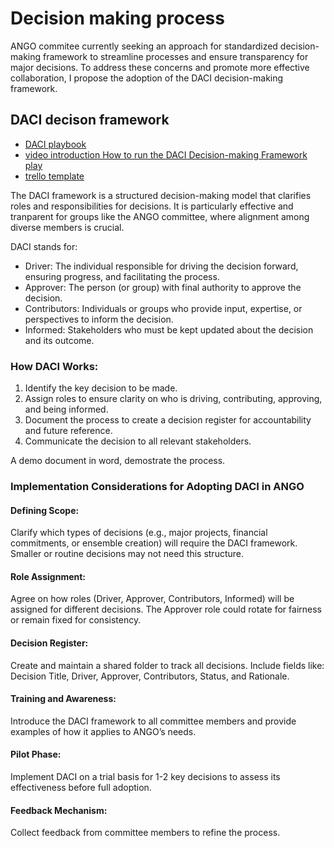 # Decision making process

ANGO commitee currently seeking an approach for standardized decision-making framework to streamline processes and ensure transparency for major decisions.
To address these concerns and promote more effective collaboration, I propose the adoption of the DACI decision-making framework.

## DACI decison framework

- [DACI playbook](https://www.atlassian.com/team-playbook/plays/daci)
- [video introduction How to run the DACI Decision-making Framework play](https://youtu.be/63GcgUha0Vs)
- [trello template](https://trello.com/b/6FT8JFEr/daci-decision-making)

The DACI framework is a structured decision-making model that clarifies roles and responsibilities for decisions. It is particularly effective and tranparent for groups like the ANGO committee, where alignment among diverse members is crucial.

DACI stands for:

- Driver: The individual responsible for driving the decision forward, ensuring progress, and facilitating the process.
- Approver: The person (or group) with final authority to approve the decision.
- Contributors: Individuals or groups who provide input, expertise, or perspectives to inform the decision.
- Informed: Stakeholders who must be kept updated about the decision and its outcome.

### How DACI Works:

1. Identify the key decision to be made.
2. Assign roles to ensure clarity on who is driving, contributing, approving, and being informed.
3. Document the process to create a decision register for accountability and future reference.
4. Communicate the decision to all relevant stakeholders.

A demo document in word, demostrate the process.

### Implementation Considerations for Adopting DACI in ANGO

#### Defining Scope:

Clarify which types of decisions (e.g., major projects, financial commitments, or ensemble creation) will require the DACI framework.
Smaller or routine decisions may not need this structure.

#### Role Assignment:

Agree on how roles (Driver, Approver, Contributors, Informed) will be assigned for different decisions.
The Approver role could rotate for fairness or remain fixed for consistency.

#### Decision Register:

Create and maintain a shared folder to track all decisions.
Include fields like: Decision Title, Driver, Approver, Contributors, Status, and Rationale.

#### Training and Awareness:

Introduce the DACI framework to all committee members and provide examples of how it applies to ANGO’s needs.

#### Pilot Phase:

Implement DACI on a trial basis for 1-2 key decisions to assess its effectiveness before full adoption.

#### Feedback Mechanism:

Collect feedback from committee members to refine the process.
